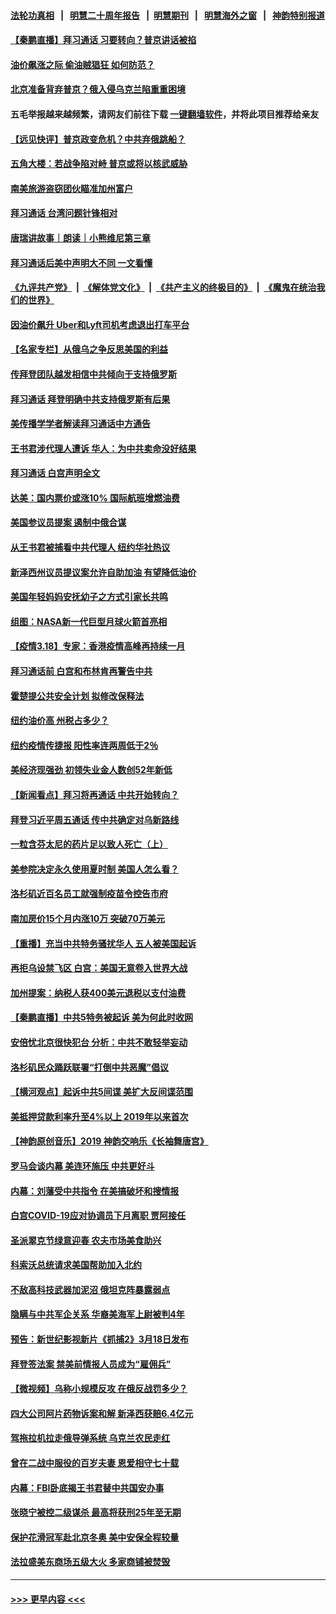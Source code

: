 #### [法轮功真相](https://github.com/gfw-breaker/truth/blob/master/README.md?t=0) &nbsp;&nbsp;|&nbsp;&nbsp; [明慧二十周年报告](https://github.com/gfw-breaker/mh-reports/blob/master/README.md?t=0) &nbsp;&nbsp;|&nbsp;&nbsp;[明慧期刊](https://github.com/gfw-breaker/mh-qikan) &nbsp;&nbsp;|&nbsp;&nbsp; [明慧海外之窗](https://github.com/gfw-breaker/mh-news/blob/master/README.md?t=0) &nbsp;&nbsp;|&nbsp;&nbsp; [神韵特别报道](https://github.com/gfw-breaker/mh-news/blob/master/shenyun.md?t=0)
#### [【秦鹏直播】拜习通话 习要转向？普京讲话被掐](../pages/nsc412/n13656912.md?t=03190951) 
#### [油价飙涨之际 偷油贼猖狂 如何防范？](../pages/nsc412/n13657036.md?t=03190951) 
#### [北京准备背弃普京？俄入侵乌克兰陷重重困境](../pages/nsc412/n13656931.md?t=03190951) 
#### 五毛举报越来越频繁，请网友们前往下载 [一键翻墙软件](https://github.com/gfw-breaker/ssr-accounts)，并将此项目推荐给亲友
#### [【远见快评】普京政变危机？中共弃俄跳船？](../pages/nsc412/n13656797.md?t=03190951) 
#### [五角大楼：若战争陷对峙 普京或将以核武威胁](../pages/nsc412/n13656867.md?t=03190951) 
#### [南美旅游盗窃团伙瞄准加州富户](../pages/nsc412/n13656846.md?t=03190951) 
#### [拜习通话 台湾问题针锋相对](../pages/nsc412/n13656872.md?t=03190951) 
#### [唐瑞讲故事｜朗读｜小熊维尼第三章](../pages/nsc412/n13656666.md?t=03190951) 
#### [拜习通话后美中声明大不同 一文看懂](../pages/nsc412/n13656766.md?t=03190951) 
#### [《九评共产党》](https://github.com/begood0513/9ping.md/blob/master/README.md) &nbsp;|&nbsp; [《解体党文化》](../../../../jtdwh.md/blob/master/README.md)  &nbsp;|&nbsp; [《共产主义的终极目的》](../../../../gczydzjmd.md/blob/master/README.md) &nbsp;|&nbsp; [《魔鬼在统治我们的世界》](../../../../mgztzwmdsj.md/blob/master/README.md) 
#### [因油价飙升 Uber和Lyft司机考虑退出打车平台](../pages/nsc412/n13656622.md?t=03190951) 
#### [【名家专栏】从俄乌之争反思美国的利益](../pages/nsc412/n13656044.md?t=03190951) 
#### [传拜登团队越发相信中共倾向于支持俄罗斯](../pages/nsc412/n13656737.md?t=03190951) 
#### [拜习通话 拜登明确中共支持俄罗斯有后果](../pages/nsc412/n13655968.md?t=03190951) 
#### [美传播学学者解读拜习通话中方通告](../pages/nsc412/n13656643.md?t=03190951) 
#### [王书君涉代理人遭诉 华人：为中共卖命没好结果](../pages/nsc412/n13656627.md?t=03190951) 
#### [拜习通话 白宫声明全文](../pages/nsc412/n13656669.md?t=03190951) 
#### [达美：国内票价或涨10% 国际航班增燃油费](../pages/nsc412/n13656395.md?t=03190951) 
#### [美国参议员提案 遏制中俄合谋](../pages/nsc412/n13656339.md?t=03190951) 
#### [从王书君被捕看中共代理人 纽约华社热议](../pages/nsc412/n13655176.md?t=03190951) 
#### [新泽西州议员提议案允许自助加油 有望降低油价](../pages/nsc412/n13654120.md?t=03190951) 
#### [美国年轻妈妈安抚幼子之方式引家长共鸣](../pages/nsc412/n13655296.md?t=03190951) 
#### [组图：NASA新一代巨型月球火箭首亮相](../pages/nsc412/n13655823.md?t=03190951) 
#### [【疫情3.18】专家：香港疫情高峰再持续一月](../pages/nsc412/n13655307.md?t=03190951) 
#### [拜习通话前 白宫和布林肯再警告中共](../pages/nsc412/n13654395.md?t=03190951) 
#### [霍楚提公共安全计划 拟修改保释法](../pages/nsc412/n13655097.md?t=03190951) 
#### [纽约油价高 州税占多少？](../pages/nsc412/n13655040.md?t=03190951) 
#### [纽约疫情传捷报 阳性率连两周低于2％](../pages/nsc412/n13655100.md?t=03190951) 
#### [美经济现强劲 初领失业金人数创52年新低](../pages/nsc412/n13654594.md?t=03190951) 
#### [【新闻看点】拜习将再通话 中共开始转向？](../pages/nsc412/n13654272.md?t=03190951) 
#### [拜登习近平周五通话 传中共确定对乌新路线](../pages/nsc412/n13654243.md?t=03190951) 
#### [一粒含芬太尼的药片足以致人死亡（上）](../pages/nsc412/n13654905.md?t=03190951) 
#### [美参院决定永久使用夏时制 美国人怎么看？](../pages/nsc412/n13654405.md?t=03190951) 
#### [洛杉矶近百名员工就强制疫苗令控告市府](../pages/nsc412/n13654718.md?t=03190951) 
#### [南加房价15个月内涨10万 突破70万美元](../pages/nsc412/n13654490.md?t=03190951) 
#### [【重播】充当中共特务骚扰华人 五人被美国起诉](../pages/nsc412/n13654466.md?t=03190951) 
#### [再拒乌设禁飞区 白宫：美国无意卷入世界大战](../pages/nsc412/n13654394.md?t=03190951) 
#### [加州提案：纳税人获400美元退税以支付油费](../pages/nsc412/n13654420.md?t=03190951) 
#### [【秦鹏直播】中共5特务被起诉 美为何此时收网](../pages/nsc412/n13654287.md?t=03190951) 
#### [安倍忧北京很快犯台 分析：中共不敢轻举妄动](../pages/nsc412/n13654078.md?t=03190951) 
#### [洛杉矶民众踊跃联署“打倒中共恶魔”倡议](../pages/nsc412/n13654115.md?t=03190951) 
#### [【横河观点】起诉中共5间谍 美扩大反间谍范围](../pages/nsc412/n13654294.md?t=03190951) 
#### [美抵押贷款利率升至4%以上 2019年以来首次](../pages/nsc412/n13654130.md?t=03190951) 
#### [【神韵原创音乐】2019 神韵交响乐《长袖舞唐宫》](../pages/nsc412/n13654103.md?t=03190951) 
#### [罗马会谈内幕 美连环施压 中共更好斗](../pages/nsc412/n13654127.md?t=03190951) 
#### [内幕：刘藩受中共指令 在美搞破坏和搜情报](../pages/nsc412/n13654181.md?t=03190951) 
#### [白宫COVID-19应对协调员下月离职 贾阿接任](../pages/nsc412/n13653893.md?t=03190951) 
#### [圣派翠克节绿意迎春 农夫市场美食助兴](../pages/nsc412/n13654068.md?t=03190951) 
#### [科索沃总统请求美国帮助加入北约](../pages/nsc412/n13653635.md?t=03190951) 
#### [不敌高科技武器加泥沼 俄坦克阵暴露弱点](../pages/nsc412/n13653919.md?t=03190951) 
#### [隐瞒与中共军企关系 华裔美海军上尉被判4年](../pages/nsc412/n13653959.md?t=03190951) 
#### [预告：新世纪影视新片《抓捕2》3月18日发布](../pages/nsc412/n13651661.md?t=03190951) 
#### [拜登签法案 禁美前情报人员成为“雇佣兵”](../pages/nsc412/n13651348.md?t=03190951) 
#### [【微视频】乌称小规模反攻 在俄反战罚多少？](../pages/nsc412/n13651543.md?t=03190951) 
#### [四大公司阿片药物诉案和解 新泽西获赔6.4亿元](../pages/nsc412/n13653790.md?t=03190951) 
#### [驾拖拉机拉走俄导弹系统 乌克兰农民走红](../pages/nsc412/n13653719.md?t=03190951) 
#### [曾在二战中服役的百岁夫妻 恩爱相守七十载](../pages/nsc412/n13652951.md?t=03190951) 
#### [内幕：FBI卧底揭王书君替中共国安办事](../pages/nsc412/n13652144.md?t=03190951) 
#### [张晓宁被控二级谋杀 最高将获刑25年至无期](../pages/nsc412/n13652061.md?t=03190951) 
#### [保护花滑冠军赴北京冬奥 美中安保全程较量](../pages/nsc412/n13653428.md?t=03190951) 
#### [法拉盛美东商场五级大火  多家商铺被焚毁](../pages/nsc412/n13653421.md?t=03190951) 

----
#### [ >>> 更早内容 <<< ](../indexes/nsc412-earlier.md)
